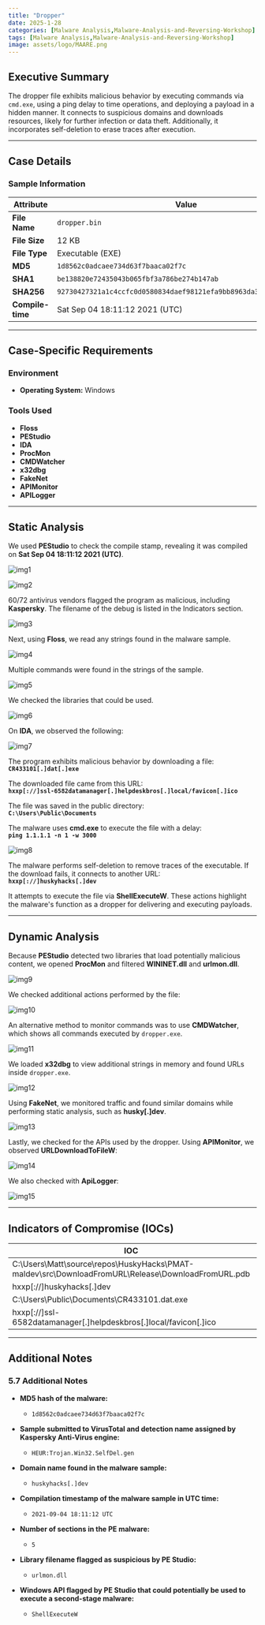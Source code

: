 ```yaml
---
title: "Dropper"
date: 2025-1-28
categories: [Malware Analysis,Malware-Analysis-and-Reversing-Workshop]
tags: [Malware Analysis,Malware-Analysis-and-Reversing-Workshop]
image: assets/logo/MAARE.png
---
```


## Executive Summary

The dropper file exhibits malicious behavior by executing commands via `cmd.exe`, using a ping delay to time operations, and deploying a payload in a hidden manner. It connects to suspicious domains and downloads resources, likely for further infection or data theft. Additionally, it incorporates self-deletion to erase traces after execution.

---

## Case Details

### **Sample Information**

| **Attribute**         | **Value**                                                                                         |
|-----------------------|-------------------------------------------------------------------------------------------------|
| **File Name**         | `dropper.bin`                                                                                   |
| **File Size**         | 12 KB                                                                                           |
| **File Type**         | Executable (EXE)                                                                                 |
| **MD5**               | `1d8562c0adcaee734d63f7baaca02f7c`                                                               |
| **SHA1**              | `be138820e72435043b065fbf3a786be274b147ab`                                                       |
| **SHA256**            | `92730427321a1c4ccfc0d0580834daef98121efa9bb8963da332bfd6cf1fda8a`                             |
| **Compile-time**      | Sat Sep 04 18:11:12 2021 (UTC)                                                                   |

---

## Case-Specific Requirements

### **Environment**
- **Operating System:** Windows

### **Tools Used**
- **Floss**
- **PEStudio**
- **IDA**
- **ProcMon**
- **CMDWatcher**
- **x32dbg**
- **FakeNet**
- **APIMonitor**
- **APILogger**

---

## Static Analysis

We used **PEStudio** to check the compile stamp, revealing it was compiled on **Sat Sep 04 18:11:12 2021 (UTC)**.

![img1](assets/5-Dropper/image69.png)

![img2](assets/5-Dropper/image70.png)

60/72 antivirus vendors flagged the program as malicious, including **Kaspersky**. The filename of the debug is listed in the Indicators section.

![img3](assets/5-Dropper/image71.png)

Next, using **Floss**, we read any strings found in the malware sample.

![img4](assets/5-Dropper/image72.png)

Multiple commands were found in the strings of the sample.

![img5](assets/5-Dropper/image73.png)

We checked the libraries that could be used.

![img6](assets/5-Dropper/image74.png)

On **IDA**, we observed the following:

![img7](assets/5-Dropper/image75.png)

The program exhibits malicious behavior by downloading a file:  
**`CR433101[.]dat[.]exe`**  

The downloaded file came from this URL:  
**`hxxp[://]ssl-6582datamanager[.]helpdeskbros[.]local/favicon[.]ico`**  

The file was saved in the public directory:  
**`C:\Users\Public\Documents`**  

The malware uses **cmd.exe** to execute the file with a delay:  
**`ping 1.1.1.1 -n 1 -w 3000`**  

![img8](assets/5-Dropper/image76.png)

The malware performs self-deletion to remove traces of the executable. If the download fails, it connects to another URL:  
**`hxxp[://]huskyhacks[.]dev`**  

It attempts to execute the file via **ShellExecuteW**. These actions highlight the malware's function as a dropper for delivering and executing payloads.

---

## Dynamic Analysis

Because **PEStudio** detected two libraries that load potentially malicious content, we opened **ProcMon** and filtered **WININET.dll** and **urlmon.dll**.

![img9](assets/5-Dropper/image77.png)

We checked additional actions performed by the file:

![img10](assets/5-Dropper/image78.png)

An alternative method to monitor commands was to use **CMDWatcher**, which shows all commands executed by `dropper.exe`.

![img11](assets/5-Dropper/image79.png)

We loaded **x32dbg** to view additional strings in memory and found URLs inside `dropper.exe`.

![img12](assets/5-Dropper/image80.png)

Using **FakeNet**, we monitored traffic and found similar domains while performing static analysis, such as **husky[.]dev**.

![img13](assets/5-Dropper/image81.png)

Lastly, we checked for the APIs used by the dropper. Using **APIMonitor**, we observed **URLDownloadToFileW**:

![img14](assets/5-Dropper/image82.png)

We also checked with **ApiLogger**:

![img15](assets/5-Dropper/image83.png)

---

## Indicators of Compromise (IOCs)

| IOC                                                          | Type   |
|--------------------------------------------------------------|--------|
| C:\Users\Matt\source\repos\HuskyHacks\PMAT-maldev\src\DownloadFromURL\Release\DownloadFromURL.pdb | Path   |
| hxxp[://]huskyhacks[.]dev                                    | URL    |
| C:\Users\Public\Documents\CR433101.dat.exe                    | Path   |
| hxxp[://]ssl-6582datamanager[.]helpdeskbros[.]local/favicon[.]ico | URL    |

---

## Additional Notes

### **5.7 Additional Notes**

- **MD5 hash of the malware:**
  - `1d8562c0adcaee734d63f7baaca02f7c`

- **Sample submitted to VirusTotal and detection name assigned by Kaspersky Anti-Virus engine:**
  - `HEUR:Trojan.Win32.SelfDel.gen`

- **Domain name found in the malware sample:**
  - `huskyhacks[.]dev`

- **Compilation timestamp of the malware sample in UTC time:**
  - `2021-09-04 18:11:12 UTC`

- **Number of sections in the PE malware:**
  - `5`

- **Library filename flagged as suspicious by PE Studio:**
  - `urlmon.dll`

- **Windows API flagged by PE Studio that could potentially be used to execute a second-stage malware:**
  - `ShellExecuteW`
